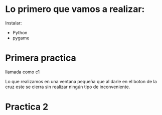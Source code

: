 # Lo primero que vamos a realizar:

Instalar:

- Python
- pygame


# Primera practica

llamada como c1

Lo que realizamos en una ventana pequeña que al darle en el boton de la cruz este se cierra sin realizar ningún tipo de inconveniente.

# Practica 2

